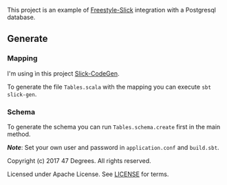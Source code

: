 This project is an example of [Freestyle-Slick](http://frees.io/docs/integrations/slick/) integration with a Postgresql database.

## Generate

### Mapping

I'm using ìn this project [Slick-CodeGen](http://slick.lightbend.com/doc/3.2.0/codegen-api/index.html#package).

To generate the file `Tables.scala` with the mapping you can execute `sbt slick-gen`.

### Schema

To generate the schema you can run `Tables.schema.create` first in the main method.


***Note***: Set your own user and password in `application.conf` and `build.sbt`.

Copyright (c) 2017 47 Degrees.  All rights reserved.

Licensed under Apache License. See [LICENSE](LICENSE) for terms.